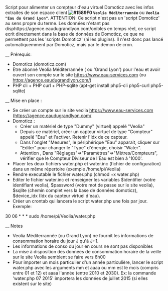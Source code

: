 Script pour alimenter un compteur d'eau virtuel Domoticz avec les infos extraites de son espace client **![#1589F0](https://placehold.it/15/1589F0/000000?text=+) `Veolia Méditerrannée`** ou **`Veolia "Eau du Grand Lyon"`**.
ATTENTION: Ce script n'est pas un 'script Domoticz' au sens propre du terme. Les données n'etant pas disphttps://agence.eaudugrandlyon.com/onibles en temps réel, ce script ecrit directement dans la base de données de Domoticz, ce que ne permettent pas les 'scripts Domoticz' (ni les plugins). Il n'est donc pas lancé automatiquemment par Domoticz, mais par le demon de cron.

__ Prérequis:
 * Domoticz (domoticz.com)
 * Etre abonné Veolia Méditerrannée ( ou 'Grand Lyon') pour l'eau et avoir ouvert son compte sur le site https://www.eau-services.com (ou https://agence.eaudugrandlyon.com/)
 * PHP cli + PHP curl + PHP-sqlite (apt-get install php5-cli php5-curl php5-sqlite)

__ Mise en place :
  * Se créer un compte sur le site veolia https://www.eau-services.com (https://agence.eaudugrandlyon.com/
  * Domoticz :
	- Créer un matériel de type "Dummy" (virtuel) appelé "Veolia"
	- Depuis ce matériel, créer un capteur virtuel de type "Compteur" appelé "Eau" et l'activer. Retenir l'Idx de ce capteur.
	- Dans l'onglet "Mesures", le périphérique "Eau" apparait, cliquer sur "Editer" pour changer le "Type" d'énergie, choisir "Water". 
	- Attention , Dans "Réglages"=>"Paramètres"=>"Mètres/Compteurs", vérifier que le Compteur Diviseur de l'Eau est bien à '1000'.
  * Placer les deux fichiers water.php et water.inc (fichier de configuration) dans un même répertoire (exemple /home/pi/Veolia)
  * Rendre executable le fichier water.php (chmod +x water.php)
  * Editer le fichier water.inc et renseigner les variables $identifier (votre identifiant veolia),  $password (votre mot de passe sur le site veolia), $sqlite (chemin complet vers la base de données domoticz), $device_idx (Idx du capteur virtuel d'eau).
 * Créer un crontab qui lancera le script water.php une fois par jour.  Exemple:

30 06 * * * sudo /home/pi/Veolia/water.php



__ Notes
  * Veolia Méditerrannée (ou Grand Lyon) ne fournit les informations de consommation horaire du jour J qu'à J+1.
  * Les informations de conso du jour en cours ne sont pas disponibles
  * La mise à disposition des données de consommation horaire de la veille sur le site Veolia semblent se faire vers 6h00
  * Pour importer un mois particulier d'un année particulière, lancer le script water.php avec les arguments mm et aaaa ou mm est le mois (compris entre 01 et 12) et aaaa l'année (entre 2010 et 2030). Ex: la commande 'water.php 07 2015' importera les données de juillet 2015 (si elles existent sur le site)
